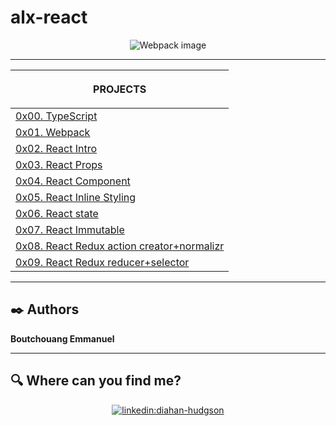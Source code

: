 # alx-react

<p align="center">
    <img src="https://images.ctfassets.net/51xdmtqw3t2p/2w0H06U9MYaJNsonXhyD3I/0cd72a4b4e01460bcd7145e984b05c38/Portada_react.jpg?w=1280&q=50" alt="Webpack image">
</p>

***

| <p align="center">PROJECTS</p>  |
|---|
| [0x00. TypeScript](https://github.com/Boutchouangemmanuel/alx-react/tree/master/0x00-TypeScript) | |
| [0x01. Webpack](https://github.com/Boutchouangemmanuel/alx-react/tree/master/0x01-Webpack) | |
| [0x02. React Intro](https://github.com/Boutchouangemmanuel/alx-react/tree/master/0x02-react_intro) | |
| [0x03. React Props](https://github.com/Boutchouangemmanuel/alx-react/tree/master/0x03-react_props) | |
| [0x04. React Component](https://github.com/Boutchouangemmanuel/alx-react/tree/master/0x04-React_component) | |
| [0x05. React Inline Styling](https://github.com/Caroll1889/holbertonschool-web_react/tree/master/0x05-React_inline_styling) | |
| [0x06. React state](https://github.com/Boutchouangemmanuel/alx-react/tree/master/0x06-react_state) | |
| [0x07. React Immutable](https://github.com/Boutchouangemmanuel/alx-react/tree/master/0x07-React_Immutable) | |
| [0x08. React Redux action creator+normalizr](https://github.com/Boutchouangemmanuel/alx-react/tree/master/0x08_react_redux_action_creator_normalizr) | |
| [0x09. React Redux reducer+selector](https://github.com/Boutchouangemmanuel/alx-react/tree/master/0x09-react_redux_reducer_selector) | |


***

## :black_nib: Authors 

**Boutchouang Emmanuel** 

***

## :mag: Where can you find me?

<p align="center">
<a href="https://https://www.linkedin.com/in/emmanuel-boutchouang-538718231/" target="_blank">
    <img src="https://img.icons8.com/bubbles/100/000000/linkedin.png"/ alt="linkedin:diahan-hudgson"></a>
</p>
